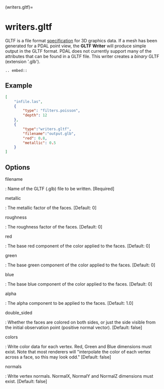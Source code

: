 (writers.gltf)=

# writers.gltf

GLTF is a file format [specification] for 3D graphics data.
If a mesh has been generated
for a PDAL point view, the **GLTF Writer** will produce simple output in
the GLTF format.  PDAL does not currently support many of the attributes
that can be found in a GLTF file.  This writer creates a *binary* GLTF (extension '.glb').

```{eval-rst}
.. embed::
```

## Example

```json
[
    "infile.las",
    {
        "type": "filters.poisson",
        "depth": 12
    },
    {
        "type":"writers.gltf",
        "filename":"output.glb",
        "red": 0.8,
        "metallic": 0.5
    }
]
```

## Options

filename

: Name of the GLTF (.glb) file to be written. \[Required\]

metallic

: The metallic factor of the faces. \[Default: 0\]

roughness

: The roughness factor of the faces. \[Default: 0\]

red

: The base red component of the color applied to the faces. \[Default: 0\]

green

: The base green component of the color applied to the faces. \[Default: 0\]

blue

: The base blue component of the color applied to the faces. \[Default: 0\]

alpha

: The alpha component to be applied to the faces. \[Default: 1.0\]

double_sided

: Whether the faces are colored on both sides, or just the side
  visible from the initial observation point (positive normal vector).
  \[Default: false\]

colors

: Write color data for each vertex.  Red, Green and Blue dimensions must exist.
  Note that most renderers will "interpolate the
  color of each vertex across a face, so this may look odd." \[Default: false\]

normals

: Write vertex normals. NormalX, NormalY and NormalZ dimensions must exist. \[Default: false\]

```{include} writer_opts.md
```

[specification]: https://www.khronos.org/gltf/
